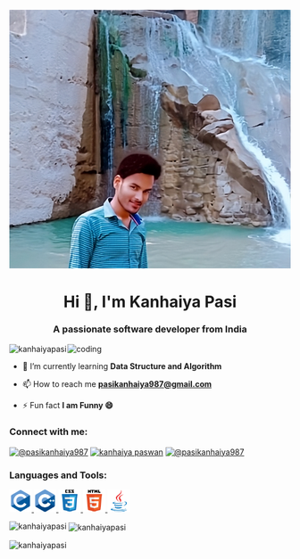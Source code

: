 ![logo](https://github.com/KanhaiyaPasi/KanhaiyaPasi/blob/main/Screenshot_(188)-sBXz83weh-transformed.png)
<h1 align="center">Hi 👋, I'm Kanhaiya Pasi</h1>
<h3 align="center">A passionate software developer from India</h3>

<img align="right" alt="coding" width="400" src="https://camo.githubusercontent.com/88c59dc661d1fa0df36184ff551d0b8578a4d74a7efbd6399bcd03cec14b1c15/68747470733a2f2f6d656469612e6c6963646e2e636f6d2f646d732f696d6167652f4434443132415148346d6351414c77675a37512f61727469636c652d636f7665725f696d6167652d736872696e6b5f3630305f323030302f302f313639313938393933323037313f653d3231343734383336343726763d6265746126743d75776d356c78466971555258757a475f786e6639687249722d5f736f6a5361513467677275554159736d55">
<p align="left"> <img src="https://komarev.com/ghpvc/?username=kanhaiyapasi&label=Profile%20views&color=0e75b6&style=flat" alt="kanhaiyapasi" /> </p>

- 🌱 I’m currently learning **Data Structure and Algorithm**

- 📫 How to reach me **pasikanhaiya987@gmail.com**

- ⚡ Fun fact **I am Funny 😄**

<h3 align="left">Connect with me:</h3>
<p align="left">
<a href="https://twitter.com/@pasikanhaiya987" target="blank"><img align="center" src="https://raw.githubusercontent.com/rahuldkjain/github-profile-readme-generator/master/src/images/icons/Social/twitter.svg" alt="@pasikanhaiya987" height="30" width="40" /></a>
<a href="https://fb.com/kanhaiya paswan" target="blank"><img align="center" src="https://raw.githubusercontent.com/rahuldkjain/github-profile-readme-generator/master/src/images/icons/Social/facebook.svg" alt="kanhaiya paswan" height="30" width="40" /></a>
<a href="https://www.hackerrank.com/@pasikanhaiya987" target="blank"><img align="center" src="https://raw.githubusercontent.com/rahuldkjain/github-profile-readme-generator/master/src/images/icons/Social/hackerrank.svg" alt="@pasikanhaiya987" height="30" width="40" /></a>
</p>

<h3 align="left">Languages and Tools:</h3>
<p align="left"> <a href="https://www.cprogramming.com/" target="_blank" rel="noreferrer"> <img src="https://raw.githubusercontent.com/devicons/devicon/master/icons/c/c-original.svg" alt="c" width="40" height="40"/> </a> <a href="https://www.w3schools.com/cpp/" target="_blank" rel="noreferrer"> <img src="https://raw.githubusercontent.com/devicons/devicon/master/icons/cplusplus/cplusplus-original.svg" alt="cplusplus" width="40" height="40"/> </a> <a href="https://www.w3schools.com/css/" target="_blank" rel="noreferrer"> <img src="https://raw.githubusercontent.com/devicons/devicon/master/icons/css3/css3-original-wordmark.svg" alt="css3" width="40" height="40"/> </a> <a href="https://www.w3.org/html/" target="_blank" rel="noreferrer"> <img src="https://raw.githubusercontent.com/devicons/devicon/master/icons/html5/html5-original-wordmark.svg" alt="html5" width="40" height="40"/> </a> <a href="https://www.java.com" target="_blank" rel="noreferrer"> <img src="https://raw.githubusercontent.com/devicons/devicon/master/icons/java/java-original.svg" alt="java" width="40" height="40"/> </a> </p>

<p><img align="left" src="https://github-readme-stats.vercel.app/api/top-langs?username=kanhaiyapasi&show_icons=true&locale=en&layout=compact" alt="kanhaiyapasi" /></p>

<p>&nbsp;<img align="center" src="https://github-readme-stats.vercel.app/api?username=kanhaiyapasi&show_icons=true&locale=en" alt="kanhaiyapasi" /></p>

<p><img align="center" src="https://github-readme-streak-stats.herokuapp.com/?user=kanhaiyapasi&" alt="kanhaiyapasi" /></p>
